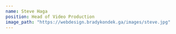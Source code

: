 ```yaml
---
name: Steve Haga
position: Head of Video Production
image_path: "https://webdesign.bradykondek.ga/images/steve.jpg"
---
```

